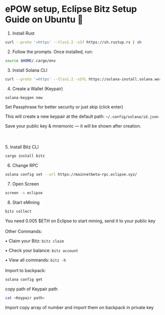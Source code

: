 # ePOW setup, Eclipse Bitz Setup Guide on Ubuntu 💚


1. Install Rust
```bash 
curl --proto '=https' --tlsv1.2 -sSf https://sh.rustup.rs | sh
```
2. Follow the prompts. Once installed, run:
```bash
source $HOME/.cargo/env
```
3. Install Solana CLI
```bash 
curl --proto '=https' --tlsv1.2 -sSfL https://solana-install.solana.workers.dev | bash
```
4. Create a Wallet (Keypair)
```bash
solana-keygen new
```
Set Passphrase for better security or just skip (click enter)

This will create a new keypair at the default path: ```~/.config/solana/id.json```

Save your public key & mnemonic — it will be shown after creation.
<br><br>
<br><br>
5. Install Bitz CLI
```bash
cargo install bitz
```
6. Change RPC
```bash
solana config set --url https://mainnetbeta-rpc.eclipse.xyz/
```
7. Open Screen
```bash
screen -s eclipse
```
8. Start eMining
```bash
bitz collect
```
You need 0.005 $ETH on Eclipse to start mining, send it to your public key
<br><br>
Other Commands:

  •	Claim your Bitz:
```bitz claim```
  
  •	Check your balance:
```bitz account```
  
  •	View all commands:
```bitz -h```
<br><br>
Import to backpack:
```bash
solana config get
```
copy path of Keypair path 
```bash
cat <Keypair path>
```
Import copy array of number and import them on backpack in private key
